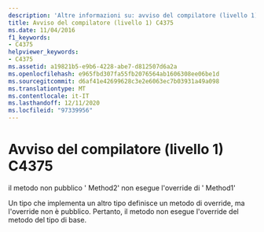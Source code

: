```yaml
---
description: 'Altre informazioni su: avviso del compilatore (livello 1) C4375'
title: Avviso del compilatore (livello 1) C4375
ms.date: 11/04/2016
f1_keywords:
- C4375
helpviewer_keywords:
- C4375
ms.assetid: a19821b5-e9b6-4228-abe7-d812507d6a2a
ms.openlocfilehash: e965fbd307fa55fb2076564ab1606308ee06be1d
ms.sourcegitcommit: d6af41e42699628c3e2e6063ec7b03931a49a098
ms.translationtype: MT
ms.contentlocale: it-IT
ms.lasthandoff: 12/11/2020
ms.locfileid: "97339956"
---
```

# <a name="compiler-warning-level-1-c4375"></a>Avviso del compilatore (livello 1) C4375

il metodo non pubblico ' Method2' non esegue l'override di ' Method1'

Un tipo che implementa un altro tipo definisce un metodo di override, ma l'override non è pubblico. Pertanto, il metodo non esegue l'override del metodo del tipo di base.
